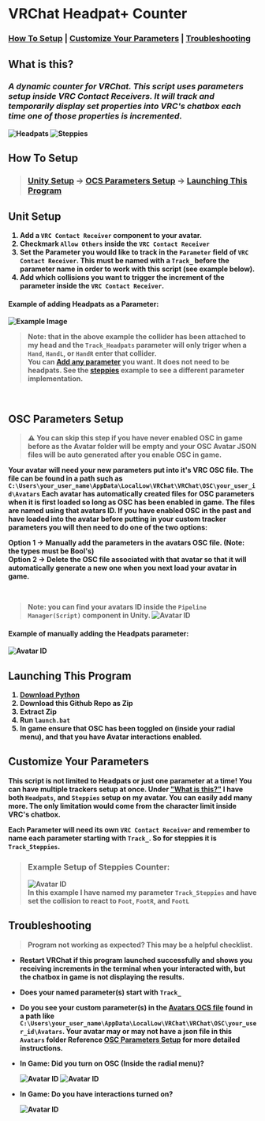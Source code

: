 # VRChat Headpat+ Counter

### <b>[How To Setup](#How-To-Setup) | [Customize Your Parameters](#Customize-Your-Parameters) | [Troubleshooting](#Troubleshooting)

## <a name="What-Is-This"></a><b>What is this? </b><br>

### <b><i>A dynamic counter for VRChat. This script uses parameters setup inside VRC Contact Receivers. It will track and temporarily display set properties into VRC's chatbox each time one of those properties is incremented.</b></i>

![Headpats](docs/gifs/Headpats.gif)
![Steppies](docs/gifs/Steppies.gif)

## <a name="How-To-Setup"></a><b>How To Setup</b>

> ### <b>[Unity Setup](#Unity-Setup) -> [OCS Parameters Setup](#OSC-Parameters-Setup) -> [Launching This Program](#Launching-Program)</b>

## <a name="Unity-Setup"></a><b>Unit Setup</b>

1. Add a `VRC Contact Receiver` component to your avatar.
2. Checkmark `Allow Others` inside the `VRC Contact Receiver`
3. Set the Parameter you would like to track in the `Parameter` field of `VRC Contact Receiver`. This must be named with a `Track_` before the parameter name in order to work with this script (see example below).
4. Add which collisions you want to trigger the increment of the parameter inside the `VRC Contact Receiver`.

#### Example of adding Headpats as a Parameter:

![Example Image](docs/images/Unity_Example.png)

> Note: that in the above example the collider has been attached to my head and the `Track_Headpats` parameter will only triger when a `Hand`, `HandL`, or `HandR` enter that collider.<br>
> You can [Add any parameter](#Customize-Your-Parameters) you want. It does not need to be headpats. See the [steppies](#Customize-Your-Parameters) example to see a different parameter implementation.

<br>

## <a name="OSC-Parameters-Setup"></a><b>OSC Parameters Setup</b>

> <b> :warning: You can skip this step if you have never enabled OSC in game before as the Avatar folder will be empty and your OSC Avatar JSON files will be auto generated after you enable OSC in game. </b>

Your avatar will need your new parameters put into it's VRC OSC file. The file can be found in a path such as `C:\Users\your_user_name\AppData\LocalLow\VRChat\VRChat\OSC\your_user_id\Avatars` Each avatar has automatically created files for OSC parameters when it is first loaded so long as OSC has been enabled in game. The files are named using that avatars ID. If you have enabled OSC in the past and have loaded into the avatar before putting in your custom tracker parameters you will then need to do one of the two options:

<b>Option 1 -></b> Manually add the parameters in the avatars OSC file. (Note: the types must be Bool's)<br>
<b>Option 2 -></b> Delete the OSC file associated with that avatar so that it will automatically generate a new one when you next load your avatar in game.

<br>

> Note: you can find your avatars ID inside the `Pipeline Manager(Script)` component in Unity.
> ![Avatar ID](docs/images/VRC_Avatar_Descriptor.png)

#### Example of manually adding the Headpats parameter:

![Avatar ID](docs/images/Edit_OSC_JSON.png)

## <a name="Launching-Program"></a><b>Launching This Program</b>

1. [Download Python](docs/install_python.md)
2. Download this Github Repo as Zip
3. Extract Zip
4. Run `launch.bat`
5. In game ensure that OSC has been toggled on (inside your radial menu), and that you have Avatar interactions enabled.

## <a name="Customize-Your-Parameters"></a><b>Customize Your Parameters</b>

This script is not limited to Headpats or just one parameter at a time! You can have multiple trackers setup at once. Under ["What is this?"](#What-Is-This) I have both `Headpats`, and `Steppies` setup on my avatar. You can easily add many more. The only limitation would come from the character limit inside VRC's chatbox.

Each Parameter will need its own `VRC Contact Receiver` and remember to name each parameter starting with `Track_`. So for steppies it is `Track_Steppies`.

> ### Example Setup of Steppies Counter:
>
> ![Avatar ID](docs/images/Track_Steppies.png) <br>
> In this example I have named my parameter `Track_Steppies` and have set the collision to react to `Foot`, `FootR`, and `FootL`

## <a name="Troubleshooting"></a><b>Troubleshooting</b>

> Program not working as expected? This may be a helpful checklist.

- Restart VRChat if this program launched successfully and shows you receiving increments in the terminal when your interacted with, but the chatbox in game is not displaying the results. 
- Does your named parameter(s) start with `Track_`
- Do you see your custom parameter(s) in the [Avatars OCS file](#OSC-Parameters-Setup) found in a path like `C:\Users\your_user_name\AppData\LocalLow\VRChat\VRChat\OSC\your_user_id\Avatars`. Your avatar may or may not have a json file in this `Avatars` folder Reference [OSC Parameters Setup](#OSC-Parameters-Setup) for more detailed instructions.
- <b>In Game:</b> Did you turn on OSC (Inside the radial menu)?

  ![Avatar ID](docs/images/Radial_One.png)
  ![Avatar ID](docs/images/Radial_Two.png)

- <b>In Game:</b> Do you have interactions turned on?

  ![Avatar ID](docs/images/Interactions.png)
